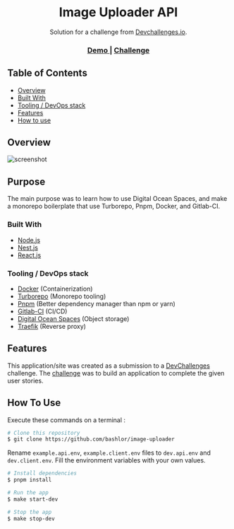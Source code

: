 <h1 align="center">Image Uploader API</h1>

<div align="center">
   Solution for a challenge from  <a href="http://devchallenges.io" target="_blank">Devchallenges.io</a>.
</div>

<div align="center">
  <h3>
    <a href="https://image-uploader.bashlor.software/">
      Demo
    </a>
    <span> | </span>
    <a href="https://devchallenges.io/challenges/O2iGT9yBd6xZBrOcVirx">
      Challenge
    </a>
  </h3>
</div>

<!-- TABLE OF CONTENTS -->

## Table of Contents

- [Overview](#overview)
- [Built With](#built-with)
- [Tooling / DevOps stack](#tooling--devops-stack)
- [Features](#features)
- [How to use](#how-to-use)

<!-- OVERVIEW -->

## Overview

![screenshot](https://raw.githubusercontent.com/bashlor/image-uploader-2/main/presentation.png?token=GHSAT0AAAAAAB6RSEOMYLOEMIGI2NL36IHIZDI5HXA)

## Purpose

The main purpose was to learn how to use Digital Ocean Spaces, and make a monorepo boilerplate that use
Turborepo, Pnpm, Docker, and Gitlab-CI.

### Built With

- [Node.js](https://nodejs.org/en/)
- [Nest.js](https://nestjs.com/)
- [React.js](https://reactjs.dev/)

### Tooling / DevOps stack

- [Docker](https://www.docker.com/) (Containerization)
- [Turborepo](https://turbo.build/repo) (Monorepo tooling)
- [Pnpm](https://pnpm.io/) (Better dependency manager than npm or yarn)
- [Gitlab-CI](https://docs.gitlab.com/ee/ci/) (CI/CD)
- [Digital Ocean Spaces](https://www.digitalocean.com/products/spaces/) (Object storage)
- [Traefik](https://traefik.io/) (Reverse proxy)


## Features


This application/site was created as a submission to a [DevChallenges](https://devchallenges.io/challenges) challenge. The [challenge](https://devchallenges.io/challenges/O2iGT9yBd6xZBrOcVirx) was to build an application to complete the given user stories.

## How To Use

Execute these commands on a terminal :

```bash
# Clone this repository
$ git clone https://github.com/bashlor/image-uploader
```
Rename `example.api.env`, `example.client.env` files to  `dev.api.env` and `dev.client.env`. Fill the environment variables with your own values.

```bash
# Install dependencies
$ pnpm install

# Run the app
$ make start-dev

# Stop the app
$ make stop-dev
```




